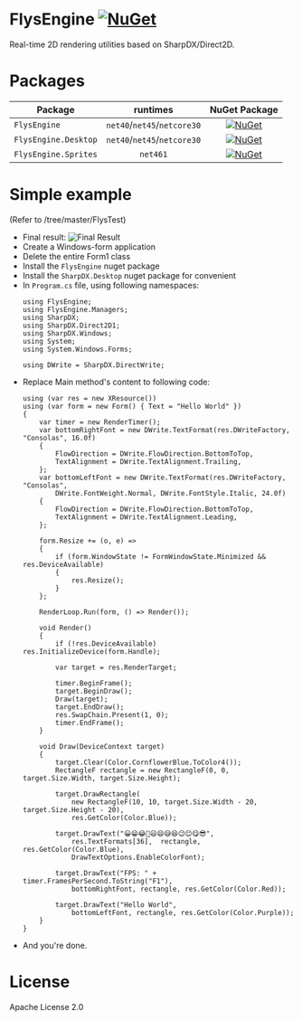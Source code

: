 # FlysEngine [![NuGet](https://img.shields.io/badge/nuget-1.0.2-blue.svg)](https://www.nuget.org/packages/FlysEngine/)
Real-time 2D rendering utilities based on SharpDX/Direct2D.

# Packages
| Package              | runtimes                    | NuGet Package |
| ------------------   |:---------------------:      |:-------------:| 
| `FlysEngine`         | `net40`/`net45`/`netcore30` | [![NuGet](https://img.shields.io/badge/nuget-1.0.4-blue.svg)](https://www.nuget.org/packages/FlysEngine/) |
| `FlysEngine.Desktop` | `net40`/`net45`/`netcore30` | [![NuGet](https://img.shields.io/badge/nuget-1.0.4-blue.svg)](https://www.nuget.org/packages/FlysEngine.Desktop/) |
| `FlysEngine.Sprites` | `net461`                | [![NuGet](https://img.shields.io/badge/nuget-0.2.0-blue.svg)](https://www.nuget.org/packages/FlysEngine.Sprites/) |

# Simple example
(Refer to /tree/master/FlysTest)
* Final result:
  ![Final Result](FlysTest/FlysTest.png)
* Create a Windows-form application
* Delete the entire Form1 class
* Install the `FlysEngine` nuget package
* Install the `SharpDX.Desktop` nuget package for convenient
* In `Program.cs` file, using following namespaces:
  ```
  using FlysEngine;
  using FlysEngine.Managers;
  using SharpDX;
  using SharpDX.Direct2D1;
  using SharpDX.Windows;
  using System;
  using System.Windows.Forms;
  
  using DWrite = SharpDX.DirectWrite;
  ```
* Replace Main method's content to following code:
  ```
  using (var res = new XResource())
  using (var form = new Form() { Text = "Hello World" })
  {
      var timer = new RenderTimer();
      var bottomRightFont = new DWrite.TextFormat(res.DWriteFactory, "Consolas", 16.0f)
      {
          FlowDirection = DWrite.FlowDirection.BottomToTop, 
          TextAlignment = DWrite.TextAlignment.Trailing, 
      };
      var bottomLeftFont = new DWrite.TextFormat(res.DWriteFactory, "Consolas", 
          DWrite.FontWeight.Normal, DWrite.FontStyle.Italic, 24.0f)
      {
          FlowDirection = DWrite.FlowDirection.BottomToTop, 
          TextAlignment = DWrite.TextAlignment.Leading, 	
      };
  
      form.Resize += (o, e) =>
      {
          if (form.WindowState != FormWindowState.Minimized && res.DeviceAvailable)
          {
              res.Resize();
          }
      };
  
      RenderLoop.Run(form, () => Render());
  
      void Render()
      {
          if (!res.DeviceAvailable) res.InitializeDevice(form.Handle);
  
          var target = res.RenderTarget;
  
          timer.BeginFrame();
          target.BeginDraw();
          Draw(target);
          target.EndDraw();
          res.SwapChain.Present(1, 0);
          timer.EndFrame();
      }
  
      void Draw(DeviceContext target)
      {
          target.Clear(Color.CornflowerBlue.ToColor4());
          RectangleF rectangle = new RectangleF(0, 0, target.Size.Width, target.Size.Height);

		  target.DrawRectangle(
              new RectangleF(10, 10, target.Size.Width - 20, target.Size.Height - 20), 
              res.GetColor(Color.Blue));
  
          target.DrawText("😀😁😂🤣😃😄😅😆😉😊😋😎", 
              res.TextFormats[36],  rectangle, res.GetColor(Color.Blue), 
              DrawTextOptions.EnableColorFont);
  
          target.DrawText("FPS: " + timer.FramesPerSecond.ToString("F1"), 
              bottomRightFont, rectangle, res.GetColor(Color.Red));
  
          target.DrawText("Hello World",
              bottomLeftFont, rectangle, res.GetColor(Color.Purple));
      }
  }
  ```
* And you're done.

# License
Apache License 2.0
